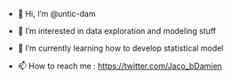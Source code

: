 - 👋 Hi, I’m @untic-dam
- 👀 I’m interested in data exploration and modeling stuff 
- 🌱 I’m currently learning how to develop statistical model

- 📫 How to reach me : https://twitter.com/Jaco_bDamien

